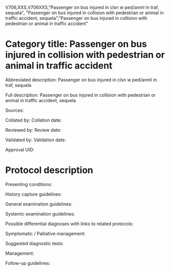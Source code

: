 V706,XXS,V706XXS,"Passenger on bus injured in clsn w ped/anml in traf, sequela", "Passenger on bus injured in collision with pedestrian or animal in traffic accident, sequela","Passenger on bus injured in collision with pedestrian or animal in traffic accident"
# Category title: Passenger on bus injured in collision with pedestrian or animal in traffic accident

Abbreviated description: Passenger on bus injured in clsn w ped/anml in traf, sequela

Full description: Passenger on bus injured in collision with pedestrian or animal in traffic accident, sequela

Sources:

Collated by:
Collation date:

Reviewed by:
Review date:

Validated by:
Validation date:

Approval UID:

# Protocol description

Presenting conditions:

History capture guidelines:

General examination guidelines:

Systemic examination guidelines:

Possible differential diagnoses with links to related protocols:

Symptomatic / Palliative management:

Suggested diagnostic tests:

Management:

Follow-up guidelines:
